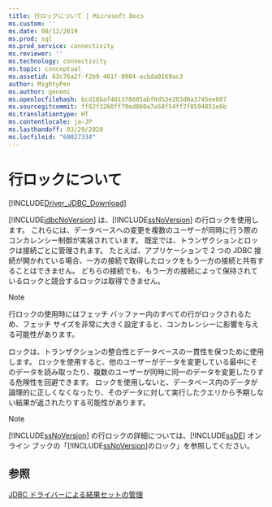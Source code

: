 ```yaml
---
title: 行ロックについて | Microsoft Docs
ms.custom: ''
ms.date: 08/12/2019
ms.prod: sql
ms.prod_service: connectivity
ms.reviewer: ''
ms.technology: connectivity
ms.topic: conceptual
ms.assetid: 63c76a2f-f2b9-461f-8904-acbda0169ac3
author: MightyPen
ms.author: genemi
ms.openlocfilehash: bcd18baf401378605abf0d53e203d0a3745ee887
ms.sourcegitcommit: ff82f3260ff79ed860a7a58f54ff7f0594851e6b
ms.translationtype: HT
ms.contentlocale: ja-JP
ms.lasthandoff: 03/29/2020
ms.locfileid: "69027334"
---
```

# <a name="understanding-row-locking"></a>行ロックについて

[!INCLUDE[Driver_JDBC_Download](../../includes/driver_jdbc_download.md)]

[!INCLUDE[jdbcNoVersion](../../includes/jdbcnoversion_md.md)] は、[!INCLUDE[ssNoVersion](../../includes/ssnoversion-md.md)] の行ロックを使用します。 これらには、データベースへの変更を複数のユーザーが同時に行う際のコンカレンシー制御が実装されています。 既定では、トランザクションとロックは接続ごとに管理されます。 たとえば、アプリケーションで 2 つの JDBC 接続が開かれている場合、一方の接続で取得したロックをもう一方の接続と共有することはできません。 どちらの接続でも、もう一方の接続によって保持されているロックと競合するロックは取得できません。

> [!NOTE]  
> 行ロックの使用時にはフェッチ バッファー内のすべての行がロックされるため、フェッチ サイズを非常に大きく設定すると、コンカレンシーに影響を与える可能性があります。

ロックは、トランザクションの整合性とデータベースの一貫性を保つために使用します。 ロックを使用すると、他のユーザーがデータを変更している最中にそのデータを読み取ったり、複数のユーザーが同時に同一のデータを変更したりする危険性を回避できます。 ロックを使用しないと、データベース内のデータが論理的に正しくなくなったり、そのデータに対して実行したクエリから予期しない結果が返されたりする可能性があります。

> [!NOTE]  
> [!INCLUDE[ssNoVersion](../../includes/ssnoversion-md.md)] の行ロックの詳細については、[!INCLUDE[ssDE](../../includes/ssde_md.md)] オンライン ブックの「[!INCLUDE[ssNoVersion](../../includes/ssnoversion-md.md)]のロック」を参照してください。

## <a name="see-also"></a>参照

[JDBC ドライバーによる結果セットの管理](../../connect/jdbc/managing-result-sets-with-the-jdbc-driver.md)
